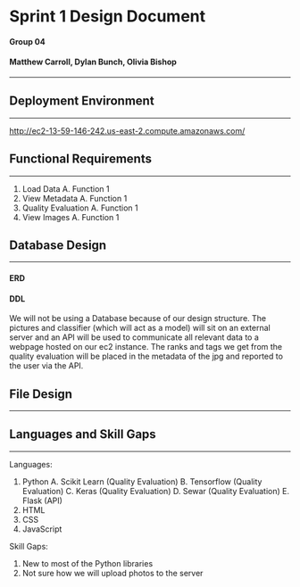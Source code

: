 # Sprint 1 Design Document
#### Group 04
#### Matthew Carroll, Dylan Bunch, Olivia Bishop
---

## Deployment Environment
---
http://ec2-13-59-146-242.us-east-2.compute.amazonaws.com/

## Functional Requirements
---
1. Load Data
    A. Function 1
2. View Metadata
    A. Function 1
3. Quality Evaluation
    A. Function 1
4. View Images
    A. Function 1

## Database Design
---
#### ERD


#### DDL
We will not be using a Database because of our design structure. The pictures and classifier (which will act as a model) will sit on an external server and an API will be used to communicate all relevant data to a webpage hosted on our ec2 instance. The ranks and tags we get from the quality evaluation will be placed in the metadata of the jpg and reported to the user via the API.

## File Design
---


## Languages and Skill Gaps
---
Languages: 
1. Python
    A. Scikit Learn (Quality Evaluation)
    B. Tensorflow (Quality Evaluation)
    C. Keras (Quality Evaluation)
    D. Sewar (Quality Evaluation)
    E. Flask (API)
2. HTML
3. CSS
4. JavaScript

Skill Gaps:
1. New to most of the Python libraries
2. Not sure how we will upload photos to the server